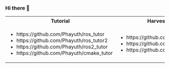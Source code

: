 ### Hi there 👋

<table>
  <tbody>
    <tr>
      <th align="center">Tutorial</th>
      <th align="center">Harvest Manipulator</th>
    </tr>
    <tr>
      <td>
        <ul>
          <li>https://github.com/Phayuth/ros_tutor</li>
          <li>https://github.com/Phayuth/ros_tutor2</li>
          <li>https://github.com/Phayuth/ros2_tutor</li>
          <li>https://github.com/Phayuth/cmake_tutor</li>
        </ul>
      </td>
      <td>
        <ul>
          <li>https://github.com/Phayuth/harvester_arm</li>
          <li>https://github.com/Phayuth/ros_camera</li>
          <li>https://github.com/Phayuth/onrobot_sg</li>
        </ul>
      </td>
    </tr>
  </tbody>
</table>

